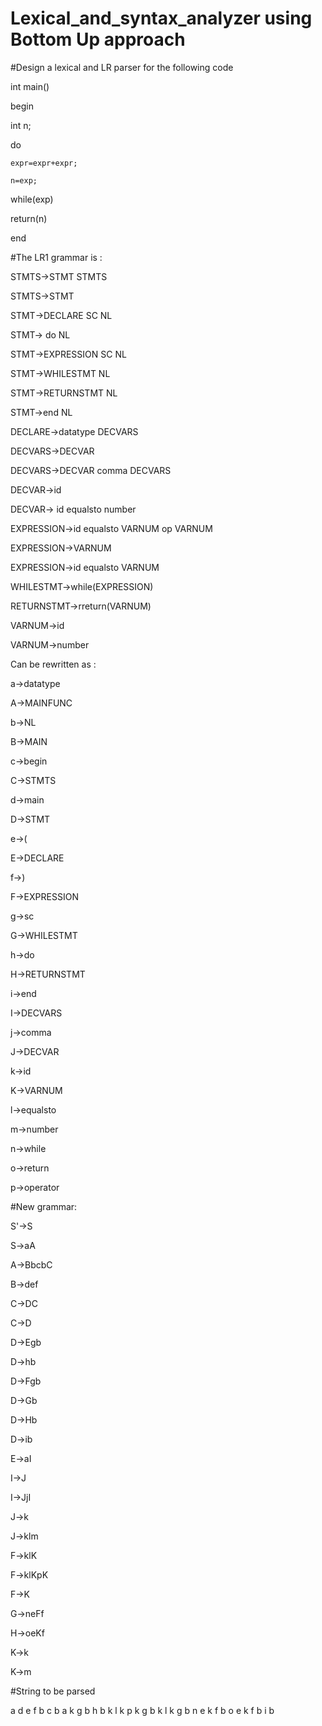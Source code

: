 # Lexical_and_syntax_analyzer using Bottom Up approach

#Design a lexical and LR parser for the following code

int main()

begin

int n;

do

	expr=expr+expr;
	
	n=exp;
 
 while(exp)
 
 return(n)

end

#The LR1 grammar is :


STMTS->STMT STMTS

STMTS->STMT

STMT->DECLARE SC NL

STMT-> do NL

STMT->EXPRESSION SC NL

STMT->WHILESTMT NL

STMT->RETURNSTMT NL


STMT->end NL

DECLARE->datatype DECVARS

DECVARS->DECVAR

DECVARS->DECVAR comma DECVARS

DECVAR->id

DECVAR-> id equalsto number

EXPRESSION->id equalsto VARNUM op VARNUM

EXPRESSION->VARNUM

EXPRESSION->id equalsto VARNUM

WHILESTMT->while(EXPRESSION)

RETURNSTMT->rreturn(VARNUM)

VARNUM->id

VARNUM->number

Can be rewritten as :

a->datatype    

A->MAINFUNC

b->NL          

B->MAIN

c->begin       

C->STMTS

d->main        

D->STMT

e->(           

E->DECLARE

f->)           

F->EXPRESSION

g->sc          

G->WHILESTMT

h->do          

H->RETURNSTMT

i->end          

I->DECVARS

j->comma        

J->DECVAR

k->id          

K->VARNUM

l->equalsto

m->number

n->while

o->return

p->operator

#New grammar:


S'->S

S->aA

A->BbcbC

B->def

C->DC

C->D

D->Egb

D->hb

D->Fgb

D->Gb

D->Hb

D->ib

E->aI

I->J

I->JjI

J->k

J->klm

F->klK

F->klKpK

F->K

G->neFf

H->oeKf

K->k

K->m



#String to be parsed

a d e f b c b a k g b h b k l k p k g b k l k g b n e k f b o e k f b i b 
